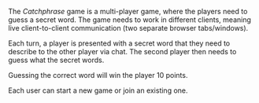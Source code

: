 
The _Catchphrase_ game is a multi-player game, where the players need to guess a secret word. The game needs to work in different clients, meaning live client-to-client communication (two separate browser tabs/windows).

  

Each turn, a player is presented with a secret word that they need to describe to the other player via chat. The second player then needs to guess what the secret words.

  

Guessing the correct word will win the player 10 points.

  

Each user can start a new game or join an existing one.
